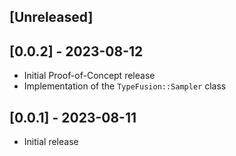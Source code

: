 ## [Unreleased]

## [0.0.2] - 2023-08-12

- Initial Proof-of-Concept release
- Implementation of the `TypeFusion::Sampler` class

## [0.0.1] - 2023-08-11

- Initial release
